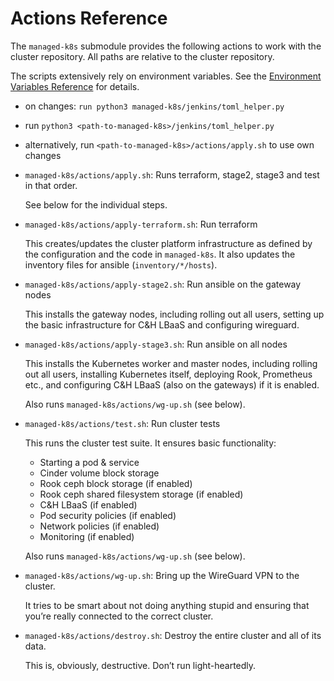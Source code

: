 # Actions Reference

<!-- TODO: needs updating with current LCM -->

The `managed-k8s` submodule provides the following actions to work with the
cluster repository. All paths are relative to the cluster repository.

The scripts extensively rely on environment variables. See the
[Environment Variables Reference](./2-1-envvars.md) for details.

- on changes: `run python3 managed-k8s/jenkins/toml_helper.py`
- run `python3 <path-to-managed-k8s>/jenkins/toml_helper.py`
- alternatively, run `<path-to-managed-k8s>/actions/apply.sh` to use own changes

- `managed-k8s/actions/apply.sh`: Runs terraform, stage2, stage3 and test in
  that order.

  See below for the individual steps.

- `managed-k8s/actions/apply-terraform.sh`: Run terraform

  This creates/updates the cluster platform infrastructure as defined by the
  configuration and the code in `managed-k8s`. It also updates the inventory
  files for ansible (`inventory/*/hosts`).

- `managed-k8s/actions/apply-stage2.sh`: Run ansible on the gateway nodes

  This installs the gateway nodes, including rolling out all users, setting
  up the basic infrastructure for C&H LBaaS and configuring wireguard.

- `managed-k8s/actions/apply-stage3.sh`: Run ansible on all nodes

  This installs the Kubernetes worker and master nodes, including rolling out
  all users, installing Kubernetes itself, deploying Rook, Prometheus etc.,
  and configuring C&H LBaaS (also on the gateways) if it is enabled.

  Also runs `managed-k8s/actions/wg-up.sh` (see below).

- `managed-k8s/actions/test.sh`: Run cluster tests

  This runs the cluster test suite. It ensures basic functionality:

  - Starting a pod & service
  - Cinder volume block storage
  - Rook ceph block storage (if enabled)
  - Rook ceph shared filesystem storage (if enabled)
  - C&H LBaaS (if enabled)
  - Pod security policies (if enabled)
  - Network policies (if enabled)
  - Monitoring (if enabled)

  Also runs `managed-k8s/actions/wg-up.sh` (see below).

- `managed-k8s/actions/wg-up.sh`: Bring up the WireGuard VPN to the cluster.

  It tries to be smart about not doing anything stupid and ensuring that you’re
  really connected to the correct cluster.

- `managed-k8s/actions/destroy.sh`: Destroy the entire cluster and all of its
  data.

  This is, obviously, destructive. Don’t run light-heartedly.
